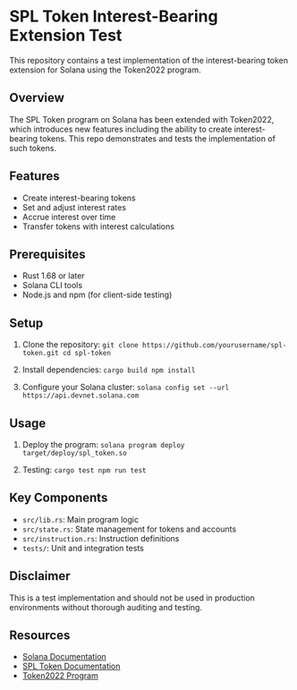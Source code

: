 # SPL Token Interest-Bearing Extension Test

This repository contains a test implementation of the interest-bearing token extension for Solana using the Token2022 program.

## Overview

The SPL Token program on Solana has been extended with Token2022, which introduces new features including the ability to create interest-bearing tokens. This repo demonstrates and tests the implementation of such tokens.

## Features

- Create interest-bearing tokens
- Set and adjust interest rates
- Accrue interest over time
- Transfer tokens with interest calculations

## Prerequisites

- Rust 1.68 or later
- Solana CLI tools
- Node.js and npm (for client-side testing)

## Setup

1. Clone the repository:
`git clone https://github.com/yourusername/spl-token.git
cd spl-token`

2. Install dependencies:
`cargo build
npm install`

3. Configure your Solana cluster:
`solana config set --url https://api.devnet.solana.com`

## Usage

1. Deploy the program:
`solana program deploy target/deploy/spl_token.so`

2. Testing:
`cargo test
npm run test`

## Key Components

- `src/lib.rs`: Main program logic
- `src/state.rs`: State management for tokens and accounts
- `src/instruction.rs`: Instruction definitions
- `tests/`: Unit and integration tests

## Disclaimer

This is a test implementation and should not be used in production environments without thorough auditing and testing.

## Resources

- [Solana Documentation](https://docs.solana.com)
- [SPL Token Documentation](https://spl.solana.com/token)
- [Token2022 Program](https://spl.solana.com/token-2022)
